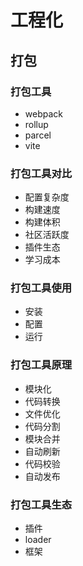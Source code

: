 # 工程化

## 打包

### 打包工具

- webpack
- rollup
- parcel
- vite

### 打包工具对比

- 配置复杂度
- 构建速度
- 构建体积
- 社区活跃度
- 插件生态
- 学习成本

### 打包工具使用

- 安装
- 配置
- 运行

### 打包工具原理

- 模块化
- 代码转换
- 文件优化
- 代码分割
- 模块合并
- 自动刷新
- 代码校验
- 自动发布

### 打包工具生态

- 插件
- loader
- 框架
